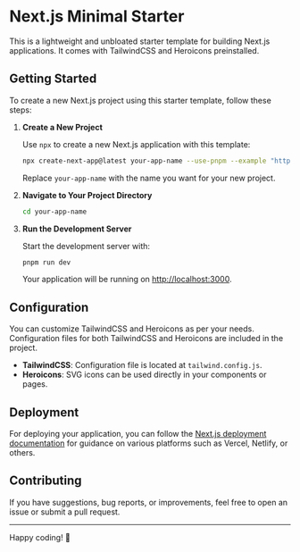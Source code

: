 # Next.js Minimal Starter

This is a lightweight and unbloated starter template for building Next.js applications. It comes with TailwindCSS and Heroicons preinstalled.

## Getting Started

To create a new Next.js project using this starter template, follow these steps:

1. **Create a New Project**

   Use `npx` to create a new Next.js application with this template:

   ```bash
   npx create-next-app@latest your-app-name --use-pnpm --example "https://github.com/rezekiz/nextjs-minimal"
   ```

   Replace `your-app-name` with the name you want for your new project.


2. **Navigate to Your Project Directory**

   ```bash
   cd your-app-name
   ```

3. **Run the Development Server**

   Start the development server with:

   ```bash
   pnpm run dev
   ```

   Your application will be running on [http://localhost:3000](http://localhost:3000).

## Configuration

You can customize TailwindCSS and Heroicons as per your needs. Configuration files for both TailwindCSS and Heroicons are included in the project.

- **TailwindCSS**: Configuration file is located at `tailwind.config.js`.
- **Heroicons**: SVG icons can be used directly in your components or pages.

## Deployment

For deploying your application, you can follow the [Next.js deployment documentation](https://nextjs.org/docs/deployment) for guidance on various platforms such as Vercel, Netlify, or others.

## Contributing

If you have suggestions, bug reports, or improvements, feel free to open an issue or submit a pull request.

---

Happy coding! 🚀
